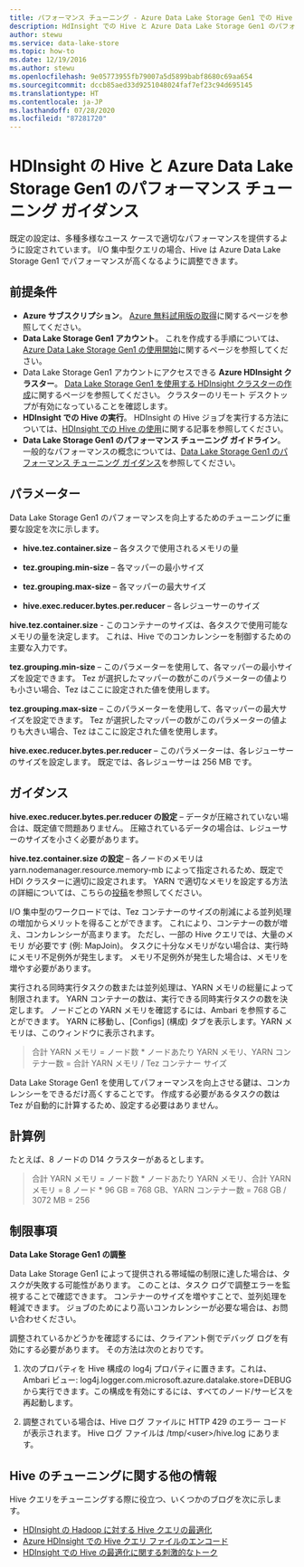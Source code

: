 ```yaml
---
title: パフォーマンス チューニング - Azure Data Lake Storage Gen1 での Hive
description: HdInsight での Hive と Azure Data Lake Storage Gen1 のパフォーマンス チューニング ガイドライン。
author: stewu
ms.service: data-lake-store
ms.topic: how-to
ms.date: 12/19/2016
ms.author: stewu
ms.openlocfilehash: 9e05773955fb79007a5d5899babf8680c69aa654
ms.sourcegitcommit: dccb85aed33d9251048024faf7ef23c94d695145
ms.translationtype: HT
ms.contentlocale: ja-JP
ms.lasthandoff: 07/28/2020
ms.locfileid: "87281720"
---
```

# <a name="performance-tuning-guidance-for-hive-on-hdinsight-and-azure-data-lake-storage-gen1"></a>HDInsight の Hive と Azure Data Lake Storage Gen1 のパフォーマンス チューニング ガイダンス

既定の設定は、多種多様なユース ケースで適切なパフォーマンスを提供するように設定されています。  I/O 集中型クエリの場合、Hive は Azure Data Lake Storage Gen1 でパフォーマンスが高くなるように調整できます。  

## <a name="prerequisites"></a>前提条件

* **Azure サブスクリプション**。 [Azure 無料試用版の取得](https://azure.microsoft.com/pricing/free-trial/)に関するページを参照してください。
* **Data Lake Storage Gen1 アカウント**。 これを作成する手順については、[Azure Data Lake Storage Gen1 の使用開始](data-lake-store-get-started-portal.md)に関するページを参照してください。
* Data Lake Storage Gen1 アカウントにアクセスできる **Azure HDInsight クラスター**。 [Data Lake Storage Gen1 を使用する HDInsight クラスターの作成](data-lake-store-hdinsight-hadoop-use-portal.md)に関するページを参照してください。 クラスターのリモート デスクトップが有効になっていることを確認します。
* **HDInsight での Hive の実行**。  HDInsight の Hive ジョブを実行する方法については、[HDInsight での Hive の使用](https://docs.microsoft.com/azure/hdinsight/hdinsight-use-hive)に関する記事を参照してください。
* **Data Lake Storage Gen1 のパフォーマンス チューニング ガイドライン**。  一般的なパフォーマンスの概念については、[Data Lake Storage Gen1 のパフォーマンス チューニング ガイダンス](https://docs.microsoft.com/azure/data-lake-store/data-lake-store-performance-tuning-guidance)を参照してください。

## <a name="parameters"></a>パラメーター

Data Lake Storage Gen1 のパフォーマンスを向上するためのチューニングに重要な設定を次に示します。

* **hive.tez.container.size** – 各タスクで使用されるメモリの量

* **tez.grouping.min-size** – 各マッパーの最小サイズ

* **tez.grouping.max-size** – 各マッパーの最大サイズ

* **hive.exec.reducer.bytes.per.reducer** – 各レジューサーのサイズ

**hive.tez.container.size** - このコンテナーのサイズは、各タスクで使用可能なメモリの量を決定します。  これは、Hive でのコンカレンシーを制御するための主要な入力です。  

**tez.grouping.min-size** – このパラメーターを使用して、各マッパーの最小サイズを設定できます。  Tez が選択したマッパーの数がこのパラメーターの値よりも小さい場合、Tez はここに設定された値を使用します。

**tez.grouping.max-size** – このパラメーターを使用して、各マッパーの最大サイズを設定できます。  Tez が選択したマッパーの数がこのパラメーターの値よりも大きい場合、Tez はここに設定された値を使用します。

**hive.exec.reducer.bytes.per.reducer** – このパラメーターは、各レジューサーのサイズを設定します。  既定では、各レジューサーは 256 MB です。  

## <a name="guidance"></a>ガイダンス

**hive.exec.reducer.bytes.per.reducer の設定** – データが圧縮されていない場合は、既定値で問題ありません。  圧縮されているデータの場合は、レジューサーのサイズを小さく必要があります。  

**hive.tez.container.size の設定** – 各ノードのメモリは yarn.nodemanager.resource.memory-mb によって指定されるため、既定で HDI クラスターに適切に設定されます。  YARN で適切なメモリを設定する方法の詳細については、こちらの[投稿](https://docs.microsoft.com/azure/hdinsight/hdinsight-hadoop-hive-out-of-memory-error-oom)を参照してください。

I/O 集中型のワークロードでは、Tez コンテナーのサイズの削減による並列処理の増加からメリットを得ることができます。 これにより、コンテナーの数が増え、コンカレンシーが高まります。  ただし、一部の Hive クエリでは、大量のメモリ が必要です (例: MapJoin)。  タスクに十分なメモリがない場合は、実行時にメモリ不足例外が発生します。  メモリ不足例外が発生した場合は、メモリを増やす必要があります。   

実行される同時実行タスクの数または並列処理は、YARN メモリの総量によって制限されます。  YARN コンテナーの数は、実行できる同時実行タスクの数を決定します。  ノードごとの YARN メモリを確認するには、Ambari を参照することができます。  YARN に移動し、[Configs] \(構成) タブを表示します。YARN メモリは、このウィンドウに表示されます。  

> 合計 YARN メモリ = ノード数 * ノードあたり YARN メモリ、YARN コンテナー数 = 合計 YARN メモリ / Tez コンテナー サイズ

Data Lake Storage Gen1 を使用してパフォーマンスを向上させる鍵は、コンカレンシーをできるだけ高くすることです。  作成する必要があるタスクの数は Tez が自動的に計算するため、設定する必要はありません。   

## <a name="example-calculation"></a>計算例

たとえば、8 ノードの D14 クラスターがあるとします。  

> 合計 YARN メモリ = ノード数 * ノードあたり YARN メモリ、合計 YARN メモリ = 8 ノード * 96 GB = 768 GB、YARN コンテナー数 = 768 GB / 3072 MB = 256

## <a name="limitations"></a>制限事項

**Data Lake Storage Gen1 の調整** 

Data Lake Storage Gen1 によって提供される帯域幅の制限に達した場合は、タスクが失敗する可能性があります。 このことは、タスク ログで調整エラーを監視することで確認できます。  コンテナーのサイズを増やすことで、並列処理を軽減できます。  ジョブのためにより高いコンカレンシーが必要な場合は、お問い合わせください。

調整されているかどうかを確認するには、クライアント側でデバッグ ログを有効にする必要があります。 その方法は次のとおりです。

1. 次のプロパティを Hive 構成の log4j プロパティに置きます。これは、Ambari ビュー: log4j.logger.com.microsoft.azure.datalake.store=DEBUG から実行できます。この構成を有効にするには、すべてのノード/サービスを再起動します。

2. 調整されている場合は、Hive ログ ファイルに HTTP 429 のエラー コードが表示されます。 Hive ログ ファイルは /tmp/&lt;user&gt;/hive.log にあります。

## <a name="further-information-on-hive-tuning"></a>Hive のチューニングに関する他の情報

Hive クエリをチューニングする際に役立つ、いくつかのブログを次に示します。
* [HDInsight の Hadoop に対する Hive クエリの最適化](https://azure.microsoft.com/documentation/articles/hdinsight-hadoop-optimize-hive-query/)
* [Azure HDInsight での Hive クエリ ファイルのエンコード](https://docs.microsoft.com/archive/blogs/bigdatasupport/encoding-the-hive-query-file-in-azure-hdinsight)
* [HDInsight での Hive の最適化に関する刺激的なトーク](https://channel9.msdn.com/events/Machine-Learning-and-Data-Sciences-Conference/Data-Science-Summit-2016/MSDSS25)
